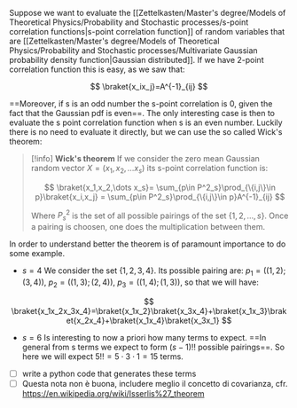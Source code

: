 Suppose we want to evaluate the [[Zettelkasten/Master's degree/Models of Theoretical Physics/Probability and Stochastic processes/s-point correlation functions|s-point correlation function]] of random variables that are [[Zettelkasten/Master's degree/Models of Theoretical Physics/Probability and Stochastic processes/Multivariate Gaussian probability density function|Gaussian distributed]].
If we have 2-point correlation function this is easy, as we saw that:

$$ \braket{x_ix_j}=A^{-1}_{ij} $$

==Moreover, if s is an odd number the s-point correlation is 0, given the fact that the Gaussian pdf is even==.
The only interesting case is then to evaluate the s point correlation function when s is an even number. 
Luckily there is no need to evaluate it directly, but we can use the so called Wick's theorem:

>[!info] **Wick's theorem**
> If we consider the zero mean Gaussian random vector $X=(x_1,x_2,\dots x_s)$ its s-point correlation function is:
> 
> $$ \braket{x_1,x_2,\dots x_s}= \sum_{p\in P^2_s}\prod_{\{i,j\}\in p}\braket{x_i,x_j} = \sum_{p\in P^2_s}\prod_{\{i,j\}\in p}A^{-1}_{ij} $$
> 
> Where $P_s^2$ is the set of all possible pairings of the set $\{ 1,2,\dots, s \}$. Once a pairing is choosen, one does the multiplication between them.

In order to understand better the theorem is of paramount importance to do some example.

- $s=4$
We consider the set $\{1,2,3,4\}$. Its possible pairing are: $p_1=((1,2);(3,4))$, $p_2=((1,3);(2,4))$, $p_3=((1,4);(1,3))$, so that we will have:

$$ \braket{x_1x_2x_3x_4}=\braket{x_1x_2}\braket{x_3x_4}+\braket{x_1x_3}\braket{x_2x_4}+\braket{x_1x_4}\braket{x_3x_1} $$

- $s=6$
Is interesting to now a priori how many terms to expect.
==In general from s terms we expect to form $(s-1)!!$ possible pairings==. So here we will expect $5!!=5\cdot3\cdot1=15$ terms.
- [ ] write a python code that generates these terms
- [ ] Questa nota non è buona, includere meglio il concetto di covarianza, cfr. https://en.wikipedia.org/wiki/Isserlis%27_theorem
